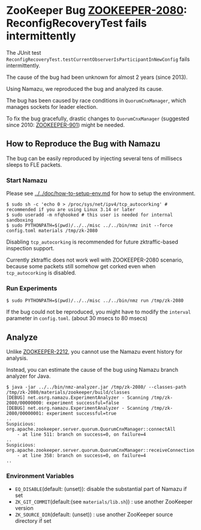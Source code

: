 # ZooKeeper Bug [ZOOKEEPER-2080](https://issues.apache.org/jira/browse/ZOOKEEPER-2080): ReconfigRecoveryTest fails intermittently

The JUnit test `ReconfigRecoveryTest.testCurrentObserverIsParticipantInNewConfig` fails intermittently.

The cause of the bug had been unknown for almost 2 years (since 2013).

Using Namazu, we reproduced the bug and analyzed its cause.

The bug has been caused by race conditions in `QuorumCnxManager`, which manages sockets for leader election.

To fix the bug gracefully, drastic changes to `QuorumCnxManager` (suggested since 2010: [ZOOKEEPER-901](https://issues.apache.org/jira/browse/ZOOKEEPER-901)) might be needed. 

## How to Reproduce the Bug with Namazu

The bug can be easily reproduced by injecting several tens of millisecs sleeps to FLE packets.

### Start Namazu
Please see [../../doc/how-to-setup-env.md](../../doc/how-to-setup-env.md) for how to setup the environment.


	$ sudo sh -c 'echo 0 > /proc/sys/net/ipv4/tcp_autocorking' # recommended if you are using Linux 3.14 or later
	$ sudo useradd -m nfqhooked # this user is needed for internal sandboxing
	$ sudo PYTHONPATH=$(pwd)/../../misc ../../bin/nmz init --force config.toml materials /tmp/zk-2080

Disabling `tcp_autocorking` is recommended for future zktraffic-based inspection support.

Currently zktraffic does not work well with ZOOKEEPER-2080 scenario, because some packets still somehow get corked even when `tcp_autocorking` is disabled.

### Run Experiments

	$ sudo PYTHONPATH=$(pwd)/../../misc ../../bin/nmz run /tmp/zk-2080

If the bug could not be reproduced, you might have to modify the `interval` parameter in `config.toml`. (about 30 msecs to 80 msecs)

## Analyze
Unlike [ZOOKEEPER-2212](../zk-found-2212.ryu/README.md), you cannot use the Namazu event history for analysis.

Instead, you can estimate the cause of the bug using Namazu branch analyzer for Java.

	
	$ java -jar ../../bin/nmz-analyzer.jar /tmp/zk-2080/ --classes-path /tmp/zk-2080/materials/zookeeper/build/classes
	[DEBUG] net.osrg.namazu.ExperimentAnalyzer - Scanning /tmp/zk-2080/00000000: experiment successful=false
	[DEBUG] net.osrg.namazu.ExperimentAnalyzer - Scanning /tmp/zk-2080/00000001: experiment successful=true
	..
	Suspicious: org.apache.zookeeper.server.quorum.QuorumCnxManager::connectAll
		- at line 511: branch on success=0, on failure=4
	..
	Suspicious: org.apache.zookeeper.server.quorum.QuorumCnxManager::receiveConnection
		- at line 358: branch on success=0, on failure=4
	..
	

### Environment Variables

* `EQ_DISABLE`(default: (unset)): disable the substantial part of Namazu if set
* `ZK_GIT_COMMIT`(default:(see `materials/lib.sh`)) : use another ZooKeeper version
* `ZK_SOURCE_DIR`(default: (unset)) : use another ZooKeeper source directory if set

